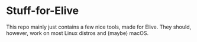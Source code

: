 # Stuff-for-Elive
This repo mainly just contains a few nice tools, made for Elive. They should, however, work on most Linux distros and (maybe) macOS.
